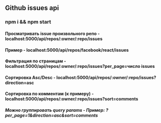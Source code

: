 <h2>Github issues api</h2>
<h3>npm i && npm start</h3>

<h4>Просматривать issue произвольного репо - localhost:5000/api/repos/:owner/:repo/issues</h4>
<h4>Пример - localhost:5000/api/repos/facebook/react/issues</h4>

<h4>Фильтрация по страницам - localhost:5000/api/repos/:owner/:repo/issues?per_page=число issues</h4>
<h4>Сортировка Asc/Desc - localhost:5000/api/repos/:owner/:repo/issues?direction=asc</h4>
<h4>Сортировка по комментам (к примеру) - localhost:5000/api/repos/:owner/:repo/issues?sort=comments</h4>
<h5>Можно группировать query params - Пример: ?per_page=1&direction=asc&sort=comments</h5>
